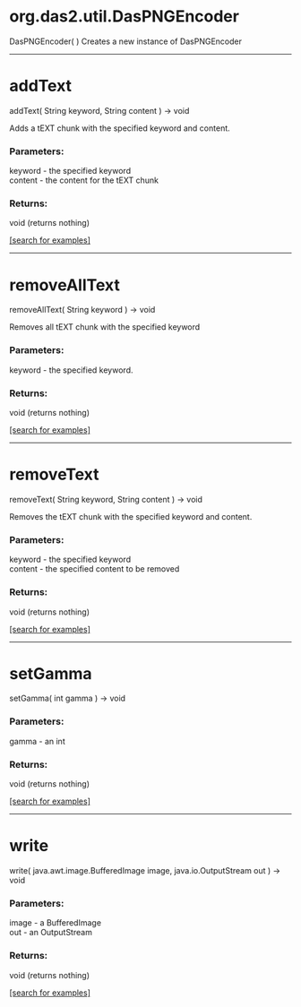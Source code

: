 # org.das2.util.DasPNGEncoder
DasPNGEncoder( )
Creates a new instance of DasPNGEncoder

***
<a name="addText"></a>
# addText
addText( String keyword, String content ) &rarr; void

Adds a tEXT chunk with the specified keyword and content.

### Parameters:
keyword - the specified keyword
<br>content - the content for the tEXT chunk

### Returns:
void (returns nothing)


<a href="https://github.com/autoplot/dev/search?q=addText&unscoped_q=addText">[search for examples]</a>

***
<a name="removeAllText"></a>
# removeAllText
removeAllText( String keyword ) &rarr; void

Removes all tEXT chunk with the specified keyword

### Parameters:
keyword - the specified keyword.

### Returns:
void (returns nothing)


<a href="https://github.com/autoplot/dev/search?q=removeAllText&unscoped_q=removeAllText">[search for examples]</a>

***
<a name="removeText"></a>
# removeText
removeText( String keyword, String content ) &rarr; void

Removes the tEXT chunk with the specified keyword and content.

### Parameters:
keyword - the specified keyword
<br>content - the specified content to be removed

### Returns:
void (returns nothing)


<a href="https://github.com/autoplot/dev/search?q=removeText&unscoped_q=removeText">[search for examples]</a>

***
<a name="setGamma"></a>
# setGamma
setGamma( int gamma ) &rarr; void



### Parameters:
gamma - an int

### Returns:
void (returns nothing)


<a href="https://github.com/autoplot/dev/search?q=setGamma&unscoped_q=setGamma">[search for examples]</a>

***
<a name="write"></a>
# write
write( java.awt.image.BufferedImage image, java.io.OutputStream out ) &rarr; void



### Parameters:
image - a BufferedImage
<br>out - an OutputStream

### Returns:
void (returns nothing)


<a href="https://github.com/autoplot/dev/search?q=write&unscoped_q=write">[search for examples]</a>

